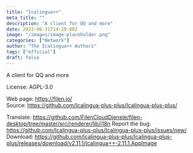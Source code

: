 ```yaml
---
title: "Icalingua++"
meta_title: ""
description: "A client for QQ and more"
date: 2023-06-31T14:29:00Z
image: "/images/image-placeholder.png"
categories: ["Network"]
author: "The Icalingua++ Authors"
tags: ["official"]
draft: false
---
```


A client for QQ and more

License: AGPL-3.0

Web page: https://filen.io/  
Source: https://github.com/Icalingua-plus-plus/Icalingua-plus-plus/

Translate: https://github.com/FilenCloudDienste/filen-desktop/tree/master/src/renderer/lib/i18n
Report the bug: https://github.com/Icalingua-plus-plus/Icalingua-plus-plus/issues/new/   
Download: https://github.com/Icalingua-plus-plus/Icalingua-plus-plus/releases/download/v2.11.1/Icalingua++-2.11.1.AppImage
